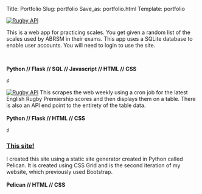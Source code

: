 Title: Portfolio
Slug: portfolio
Save_as: portfolio.html
Template: portfolio

<a href="https://scales.edthecoder.dev"><img src="{static}/images/coming-soon-scales.png"
     alt="Rugby API"
     class="portfolio-image"
            /></a>

This is a web app for practicing scales. You get given a random list of the scales used
by ABRSM in their exams. This app uses a SQLite database to enable user accounts. You
will need to login to use the site.

<br>

__Python // Flask // SQL // Javascript  // HTML // CSS__

<p class="article-divider">&#9839;</p>

<a href="https://rugby.edthecoder.dev"><img src="{static}/images/rugby.png" 
     alt="Rugby API" 
     class="portfolio-image"
            /></a>
This scrapes the web weekly using a cron job for the latest English Rugby Premiership
scores and then displays them on a table. There is also an API end point to the entirety
of the table data.  
<br>
__Python // Flask // HTML // CSS__

<p class="article-divider">&#9839;</p>

### [This site!](https://edthecoder.dev)

I created this site using a static site generator created in Python called Pelican.
It is created using CSS Grid and is the second iteration of my website, which previously
used Bootstrap.  
<br>
__Pelican // HTML // CSS__